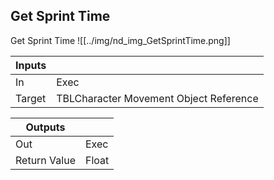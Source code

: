 ## Get Sprint Time
Get Sprint Time
![[../img/nd_img_GetSprintTime.png]]

|Inputs||
|--|--|
| In | Exec |
| Target | TBLCharacter Movement Object Reference |

|Outputs||
|--|--|
| Out | Exec |
| Return Value | Float |
